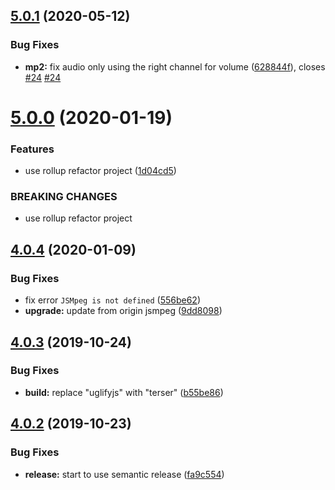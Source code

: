 ## [5.0.1](https://github.com/cycjimmy/jsmpeg-player/compare/v5.0.0...v5.0.1) (2020-05-12)


### Bug Fixes

* **mp2:** fix audio only using the right channel for volume ([628844f](https://github.com/cycjimmy/jsmpeg-player/commit/628844febcc75ed6857e421becfbf8fafe72216d)), closes [#24](https://github.com/cycjimmy/jsmpeg-player/issues/24) [#24](https://github.com/cycjimmy/jsmpeg-player/issues/24)

# [5.0.0](https://github.com/cycjimmy/jsmpeg-player/compare/v4.0.4...v5.0.0) (2020-01-19)


### Features

* use rollup refactor project ([1d04cd5](https://github.com/cycjimmy/jsmpeg-player/commit/1d04cd5b1589e7481207ca4c45d4a39eddbd673c))


### BREAKING CHANGES

* use rollup refactor project

## [4.0.4](https://github.com/cycjimmy/jsmpeg-player/compare/v4.0.3...v4.0.4) (2020-01-09)


### Bug Fixes

* fix error `JSMpeg is not defined` ([556be62](https://github.com/cycjimmy/jsmpeg-player/commit/556be621890382d2cebdff89a15ace30af1bd364))
* **upgrade:** update from origin jsmpeg ([9dd8098](https://github.com/cycjimmy/jsmpeg-player/commit/9dd8098c46d88161efdf6334ddc81c621be02b93))

## [4.0.3](https://github.com/cycjimmy/jsmpeg-player/compare/v4.0.2...v4.0.3) (2019-10-24)


### Bug Fixes

* **build:** replace "uglifyjs" with "terser" ([b55be86](https://github.com/cycjimmy/jsmpeg-player/commit/b55be862c794d41ce5c88898f7f54406dc9bc3e3))

## [4.0.2](https://github.com/cycjimmy/jsmpeg-player/compare/v4.0.1...v4.0.2) (2019-10-23)


### Bug Fixes

* **release:** start to use semantic release ([fa9c554](https://github.com/cycjimmy/jsmpeg-player/commit/fa9c554cb9a0e4c2bb161e47c7267009387452ec))
